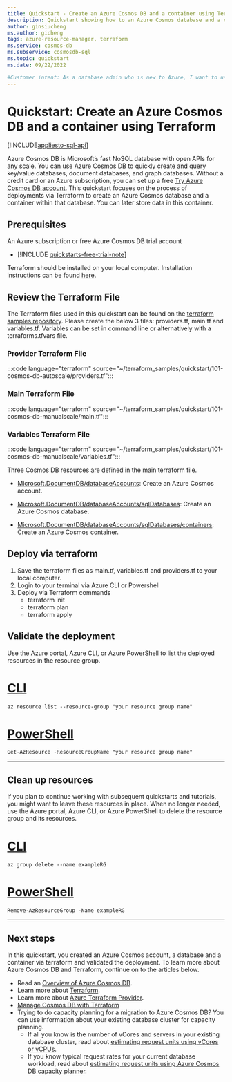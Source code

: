 ```yaml
---
title: Quickstart - Create an Azure Cosmos DB and a container using Terraform
description: Quickstart showing how to an Azure Cosmos database and a container using Terraform
author: ginsiucheng
ms.author: gicheng
tags: azure-resource-manager, terraform
ms.service: cosmos-db
ms.subservice: cosmosdb-sql
ms.topic: quickstart
ms.date: 09/22/2022

#Customer intent: As a database admin who is new to Azure, I want to use Azure Cosmos DB to store and manage my data.
---
```


# Quickstart: Create an Azure Cosmos DB and a container using Terraform

[!INCLUDE[appliesto-sql-api](../includes/appliesto-sql-api.md)]

Azure Cosmos DB is Microsoft’s fast NoSQL database with open APIs for any scale. You can use Azure Cosmos DB to quickly create and query key/value databases, document databases, and graph databases. Without a credit card or an Azure subscription, you can set up a free [Try Azure Cosmos DB account](https://aka.ms/trycosmosdb). This quickstart focuses on the process of deployments via Terraform to create an Azure Cosmos database and a container within that database. You can later store data in this container.

## Prerequisites

An Azure subscription or free Azure Cosmos DB trial account 

- [!INCLUDE [quickstarts-free-trial-note](../../../includes/quickstarts-free-trial-note.md)]

Terraform should be installed on your local computer. Installation instructions can be found [here](https://learn.hashicorp.com/tutorials/terraform/install-cli).

## Review the Terraform File

The Terraform files used in this quickstart can be found on the [terraform samples repository](https://github.com/Azure/terraform). Please create the below 3 files: providers.tf, main.tf and variables.tf. Variables can be set in command line or alternatively with a terraforms.tfvars file.

### Provider Terraform File

:::code language="terraform" source="~/terraform_samples/quickstart/101-cosmos-db-autoscale/providers.tf":::

### Main Terraform File

:::code language="terraform" source="~/terraform_samples/quickstart/101-cosmos-db-manualscale/main.tf":::

### Variables Terraform File

:::code language="terraform" source="~/terraform_samples/quickstart/101-cosmos-db-manualscale/variables.tf":::


Three Cosmos DB resources are defined in the main terraform file.

- [Microsoft.DocumentDB/databaseAccounts](/azure/templates/microsoft.documentdb/databaseaccounts): Create an Azure Cosmos account.

- [Microsoft.DocumentDB/databaseAccounts/sqlDatabases](/azure/templates/microsoft.documentdb/databaseaccounts/sqldatabases): Create an Azure Cosmos database.

- [Microsoft.DocumentDB/databaseAccounts/sqlDatabases/containers](/azure/templates/microsoft.documentdb/databaseaccounts/sqldatabases/containers): Create an Azure Cosmos container.

## Deploy via terraform 

1. Save the terraform files as main.tf, variables.tf and providers.tf to your local computer.
2. Login to your terminal via Azure CLI or Powershell
3. Deploy via Terraform commands
    - terraform init 
    - terraform plan
    - terraform apply

## Validate the deployment

Use the Azure portal, Azure CLI, or Azure PowerShell to list the deployed resources in the resource group.

# [CLI](#tab/CLI)

```azurecli-interactive
az resource list --resource-group "your resource group name"
```

# [PowerShell](#tab/PowerShell)

```azurepowershell-interactive
Get-AzResource -ResourceGroupName "your resource group name"
```

---

## Clean up resources

If you plan to continue working with subsequent quickstarts and tutorials, you might want to leave these resources in place.
When no longer needed, use the Azure portal, Azure CLI, or Azure PowerShell to delete the resource group and its resources.

# [CLI](#tab/CLI)

```azurecli-interactive
az group delete --name exampleRG
```

# [PowerShell](#tab/PowerShell)

```azurepowershell-interactive
Remove-AzResourceGroup -Name exampleRG
```

---

## Next steps

In this quickstart, you created an Azure Cosmos account, a database and a container via terraform and validated the deployment. To learn more about Azure Cosmos DB and Terraform, continue on to the articles below.

- Read an [Overview of Azure Cosmos DB](../introduction.md).
- Learn more about [Terraform](https://www.terraform.io/intro).
- Learn more about [Azure Terraform Provider](https://registry.terraform.io/providers/hashicorp/azurerm/latest/docs).
- [Manage Cosmos DB with Terraform](manage-with-terraform.md)
- Trying to do capacity planning for a migration to Azure Cosmos DB? You can use information about your existing database cluster for capacity planning.
    - If all you know is the number of vCores and servers in your existing database cluster, read about [estimating request units using vCores or vCPUs](../convert-vcore-to-request-unit.md).
    - If you know typical request rates for your current database workload, read about [estimating request units using Azure Cosmos DB capacity planner](estimate-ru-with-capacity-planner.md).
